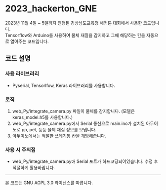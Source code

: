 # 2023_hackerton_GNE
2023년 11월 4일 ~ 5일까지 진행된 경상남도교육청 해커톤 대회에서 사용한 코드입니다.\
Tensorflow와 Arduino를 사용하여 물체 재질을 감지하고 그에 해당하는 칸을 자동으로 열어주는 코드입니다.
## 코드 설명
### 사용 라이브러리
* Pyserial, Tensorlfow, Keras 라이브러리를 사용합니다.
### 로직
1. web_Py/integrate_camera.py 파일이 물체를 감지합니다. (모델은 keras_model.h5를 사용합니다.)
2. web_Py/integrate_camera.py에서 Serial 통신으로 main.ino가 설치된 아두이노로 pp, pet, 등등 물체 재질 정보를 보냅니다.
3. 아두이노에서는 적절한 쓰레기통 칸을 개방해줍니다.

### 사용 시 주의점
* web_Py/integrate_camera.py애 Serial 포트가 하드코딩되어있습니다. 수정 후 적절하게 활용바랍니다.
---------------------
본 코드는 GNU AGPL 3.0 라이선스를 따릅니다.
